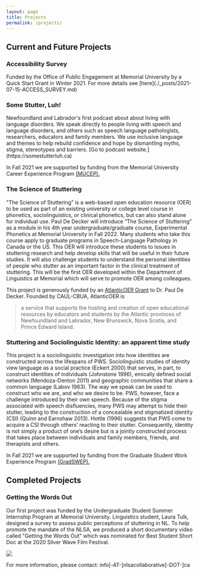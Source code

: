 ```yaml
---
layout: page
title: Projects
permalink: /projects/
---
```

<h2>Current and Future Projects</h2>
<h3>Accessibility Survey</h3>
Funded by the Office of Public Engagement at Memorial University by a Quick Start Grant in Winter 2021. For more details see [here](./_posts/2021-07-15-ACCESS_SURVEY.md)

<h3>Some Stutter, Luh!</h3>
Newfoundland and Labrador's first podcast about about living with language disorders. We speak directly to people living with speech and language disorders, and others such as speech language pathologists, researchers, educators and family members. We use inclusive language and themes to help rebuild confidence and hope by dismantling myths, stigma, stereotypes and barriers. [Go to podcast website.](https://somestutterluh.ca)

In Fall 2021 we are supported by funding from the Memorial University Career Experience Program [(MUCEP).](https://www.mun.ca/student/career-services/faculty-and-staff-hire-student-staff/memorials-undergraduate-career-experience-program/)

<h3>The Science of Stuttering</h3>
"The Science of Stuttering” is a web-based open education resource (OER) to be used as part of an existing university or college level course in phonetics, sociolinguistics, or clinical phonetics, but can also stand alone for individual use. Paul De Decker will introduce “The Science of Stuttering” as a module in his 4th year undergraduate/graduate course, Experimental Phonetics at Memorial University in Fall 2022. Many students who take this course apply to graduate programs in Speech-Language Pathology in Canada or the US. This OER will introduce these students to issues in stuttering research and help develop skills that will be useful in their future studies. It will also challenge students to understand the personal identities of people who stutter as an important factor in the clinical treatment of stuttering. This will be the first OER developed within the Department of Linguistics at Memorial which will serve to promote OER among colleagues.

This project is generously funded by an [AtlanticOER Grant](https://atlanticoer-relatlantique.ca/) to Dr. Paul De Decker. Founded by CAUL-CBUA, AtlanticOER is

> a service that supports the hosting and creation of open educational resources by educators and students by the Atlantic provinces of Newfoundland and Labrador, New Brunswick, Nova Scotia, and Prince Edward Island.


<h3>Stuttering and Sociolinguistic Identity: an apparent time study</h3>
This project is a sociolinguistic investigation into how identities are constructed across the lifespans of PWS. Sociolinguistic studies of identity view language as a social practice (Eckert 2000) that serves, in part, to construct identities of individuals (Johnstone 1996), emically defined social networks (Mendoza-Denton 2011) and geographic communities that share a common language (Labov 1963). The way we speak can be used to construct who we are, and who we desire to be. PWS, however, face a challenge introduced by their own speech. Because of the stigma associated with speech disfluencies, many PWS may attempt to hide their stutter, leading to the construction of a concealable and stigmatized identity (CSI) (Quinn and Earnshaw 2013). Hottle (1996) suggests that PWS come to acquire a CSI through others’ reacting to their stutter. Consequently, identity is not simply a product of one’s desire but is a jointly constructed process that takes place between individuals and family members, friends, and therapists and others.

In Fall 2021 we are supported by funding from the Graduate Student Work Experience Program [(GradSWEP).](https://www.mun.ca/student/career-services/faculty-and-staff-hire-student-staff/memorials-undergraduate-career-experience-program/)

<h2>Completed Projects</h2>
<h3>Getting the Words Out</h3>
Our first project was funded by the Undergraduate Student Summer Internship Program at Memorial University. Linguistics student, Laura Tulk, designed a survey to assess public perceptions of stuttering in NL. To help promote the mandate of the NLSA, we produced a short documentary video called "Getting the Words Out" which was nominated for Best Student Short Doc at the 2020 Silver Wave Film Festival.

[![](http://img.youtube.com/vi/q5qlJvbfsCk/0.jpg)](http://www.youtube.com/watch?v=q5qlJvbfsCk "Getting the Words Out")


For more information, please contact: info[-AT-]nlsacollaborative[-DOT-]ca
